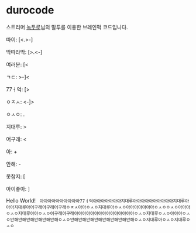 # durocode
스트리머 [녹두로](https://www.twitch.tv/nokduro, "녹두로")님의 말투를 이용한 브레인퍽 코드입니다.

따이: [<.>-]

딱따라딱: [>.<-]

여러분: [<

ㄱㄷ: >-]<

77ㅓ억: [>

ㅇㅈㅅ: <-]>

ㅇㅅㅇ: .

지대루: >

어구래: <

아: +

안해: -

못참지: [

아이좋아: ]

Hello World!
``` 아아아아아아아아아아77ㅓ억아아아아아아아지대루아아아아아아아아아아지대루아아아지대루아어구래어구래어구래ㅇㅈㅅ아아ㅇㅅㅇ지대루아ㅇㅅㅇ아아아아아아아ㅇㅅㅇㅇㅅㅇ아아아ㅇㅅㅇ지대루아아ㅇㅅㅇ어구래어구래아아아아아아아아아아아아아아아ㅇㅅㅇ지대루ㅇㅅㅇ아아아ㅇㅅㅇ안해안해안해안해안해안해ㅇㅅㅇ안해안해안해안해안해안해안해안해ㅇㅅㅇ지대루아ㅇㅅㅇ지대루ㅇㅅㅇ```